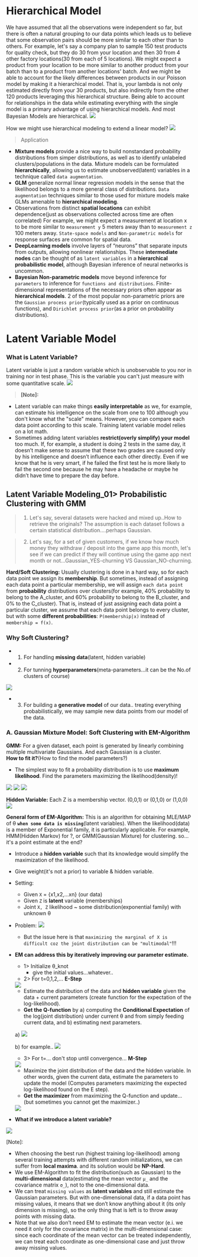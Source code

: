 
# Hierarchical Model
We have assumed that all the observations were independent so far, but there is often a natural grouping to our data points which leads us to believe that some observation pairs should be more similar to each other than to others. For example, let's say a company plan to sample 150 test products for quality check, but they do 30 from your location and then 30 from 4 other factory locations(30 from each of 5 locations). We might expect a product from your location to be more similar to another product from your batch than to a product from another locations' batch. And we might be able to account for the likely differences between products in our Poisson model by making it a hierarchical model. That is, your lambda is not only estimated directly from your 30 products, but also indirectly from the other 120 products leveraging this hierarchical structure. Being able to account for relationships in the data while estimating everything with the single model is a primary advantage of using hierarchical models. And most Bayesian Models are hierarchical. 
<img src="https://user-images.githubusercontent.com/31917400/48874302-7ff9af00-edea-11e8-835e-ff0b7ff2f098.jpg" />

How we might use hierarchical modeling to extend a linear model? 
<img src="https://user-images.githubusercontent.com/31917400/48876484-3911b680-edf6-11e8-892b-ec6e8ed8b284.jpg" />

> Application
 - **Mixture models** provide a nice way to build nonstandard probability distributions from simper distributions, as well as to identify unlabeled clusters/populations in the data. Mixture models can be formulated **hierarchically**, allowing us to estimate unobserved(latent) variables in a technique called `data augmentation`.
 - **GLM** generalize normal linear regression models in the sense that the likelihood belongs to a more general class of distributions. `Data augmentation` techniques similar to those used for mixture models make GLMs amenable to **hierarchical modeling**. 
 - Observations from distinct **spatial locations** can exhibit dependence(just as observations collected across time are often correlated) For example, we might expect a measurement at location x to be more similar to `measurement y` 5 meters away than to `measurement z` 100 meters away. `State-space models` and `Non-parametric models` for response surfaces are common for spatial data. 
 - **DeepLearning models** involve layers of “neurons” that separate inputs from outputs, allowing nonlinear relationships. These **intermediate nodes** can be thought of as `latent variables` in a **hierarchical probabilistic model**, although Bayesian inference of neural networks is uncommon. 
 - **Bayesian Non-parametric models** move beyond inference for `parameters` to inference for `functions and distributions`. Finite-dimensional representations of the necessary priors often appear as **hierarchical models**. 2 of the most popular non-parametric priors are the `Gaussian process prior`(typically used as a prior on continuous functions), and `Dirichlet process prior`(as a prior on probability distributions). 








# Latent Variable Model
### What is Latent Variable?
Latent variable is just a random variable which is unobservable to you nor in training nor in test phase. This is the variable you can't just measure with some quantitative scale. 
<img src="https://user-images.githubusercontent.com/31917400/48974117-ebd85380-f046-11e8-913b-f788ec6bf63f.jpg" />

> __[Note]:__  
 - Latent variable can make things **easily interpretable** as we, for example, can estimate his intelligence on the scale from one to 100 although you don't know what the "scale" means. However, you can compare each data point according to this scale. Training latent variable model relies on a lot math.
 - Sometimes adding latent variables **restrict(overly simplify) your model** too much. If, for example, a student is doing 2 tests in the same day, it doesn’t make sense to assume that these two grades are caused only by his intelligence and doesn’t influence each other directly. Even if we know that he is very smart, if he failed the first test he is more likely to fail the second one because he may have a headache or maybe he didn’t have time to prepare the day before.

## Latent Variable Modeling_01> Probabilistic Clustering with GMM
> 1. Let's say, several datasets were hacked and mixed up..How to retrieve the originals? The assumption is each dataset follows a certain statistical distribution....perhaps Gaussian.  
 
> 2. Let's say, for a set of given customers, if we know how much money they withdraw / deposit into the game app this month, let's see if we can predict if they will continue using the game app next month or not...Gaussian_YES-churning VS Gaussian_NO-churning.

__Hard/Soft Clustering:__ Usually clustering is done in a hard way, so for each data point we assign its **membership**. But sometimes, instead of assigning each data point a particular membership, we will assign `each data point` from **probability** distributions over clusters(for example, 40% probability to belong to the A_cluster, and 60% probability to belong to the B_cluster, and 0% to the C_cluster). That is, instead of just assigning each data point a particular cluster, we assume that each data point belongs to every cluster, but with some **different probabilities**: `P(membership|x)` instead of `membership = f(x)`. 

### Why Soft Clustering?
 - 1. For handling **missing data**(latent, hidden variable)
 - 2. For tunning **hyperparameters**(meta-parameters...it can be the No.of clusters of course)
 <img src="https://user-images.githubusercontent.com/31917400/51439273-b69b5b00-1caf-11e9-99ee-a39f00c652bc.jpg" /> 
 
 - 3. For building a **generative model** of our data.. treating everything probabilistically, we may sample new data points from our model of the data.

### A. Gaussian Mixture Model: Soft Clustering with EM-Algorithm
__GMM:__ For a given dataset, each point is generated by linearly combining multiple multivariate Gaussians. And each Gaussian is a cluster.  
**How to fit it?**(How to find the model parameters?) 
 - The simplest way to fit a probability distribution is to use **maximum likelihood**. Find the parameters maximizing the likelihood(density)! 
 <img src="https://user-images.githubusercontent.com/31917400/51492177-c3e84080-1da8-11e9-8386-e1ce3e4eb595.jpg" /> 
 <img src="https://user-images.githubusercontent.com/31917400/66716974-d9d0e200-edcb-11e9-857e-b0ec66af3523.jpg" />
 <img src="https://user-images.githubusercontent.com/31917400/66709023-465bca80-ed53-11e9-9889-53ba5b8f842e.jpg" />
 
**Hidden Variable:** Each Z is a membership vector. (0,0,1) or (0,1,0) or (1,0,0) 
 <img src="https://user-images.githubusercontent.com/31917400/66716730-1d761c80-edc9-11e9-84e0-d44cec76e9e6.JPG" /> 

__General form of EM-Algorithm:__ This is an algorithm for obtaining MLE/MAP of θ **`when some data is missing`**(latent variables). When the likelihood(data) is a member of Exponential family, it is particularly applicable. For example, HMM(Hidden Markov) for ?, or GMM(Gaussian Mixture) for clustering. so... it's a point estimate at the end? 
 - Introduce a **hidden variable** such that its knowledge would simplify the maximization of the likelihood. 
 - Give weight(it's not a prior) to variable & hidden variable. 
 - Setting:
   - Given `X` = {x1,x2,...xn} (our data)
   - Given `Z` is **latent** variable (memberships)
   - Joint `X, Z` likelihood ~ some distribution(exponential family) with unknown θ
 - Problem: <img src="https://user-images.githubusercontent.com/31917400/66665785-25a64e80-ec47-11e9-91c2-924afe6ede25.jpg" />
 
   - But the issue here is that `maximizing the marginal of X is difficult coz the joint distribution can be "multimodal"`!!! 
   
 - **EM can address this by iteratively improving our parameter estimate.**
   - 1> Initialize θ_knot 
     - give the initial values...whatever..
   - 2> For t=0,1,2,... **E-Step**
   <img src="https://user-images.githubusercontent.com/31917400/66709368-68a51680-ed5a-11e9-9983-c0184a9ac06f.jpg" /> 

     - Estimate the distribution of the data and **hidden variable** given the data + current parameters (create function for the expectation of the log-likelihood).
     - **Get the Q-function** by a) computing the **Conditional Expectation** of the log(joint distribution) under current θ and from simply feeding current data, and b) estimating next parameters. 
       
     a)
     <img src="https://user-images.githubusercontent.com/31917400/66671143-542a2680-ec53-11e9-886e-87dbaedf6adf.jpg" />
     
     b) for example..
     <img src="https://user-images.githubusercontent.com/31917400/66701345-45934c00-ecf3-11e9-87d6-3c21f9e088f0.jpg" />
       
   - 3> For t=... don't stop until convergence... **M-Step**
   <img src="https://user-images.githubusercontent.com/31917400/66709385-00a30000-ed5b-11e9-88d4-4ad9068c38e8.jpg" /> 

     - Maximize the joint distribution of the data and the hidden variable. In other words, given the current data, estimate the parameters to update the model (Computes parameters maximizing the expected log-likelihood found on the E step).
     - **Get the maximizer** from maximizing the Q-function and update... (but sometimes you cannot get the maximizer..)  
     <img src="https://user-images.githubusercontent.com/31917400/66701362-89865100-ecf3-11e9-946b-de8c491c782c.jpg" />


















 - **What if we introduce a latent variable?**
<img src="https://user-images.githubusercontent.com/31917400/51533344-71576480-1e3a-11e9-8570-c0128a7cc197.jpg" /> 

[Note]: 
 - When choosing the best run (highest training log-likelihood) among several training attempts with different random initializations, we can suffer from **local maxima**. and its solution would be **NP-Hard**. 
 - We use EM-Algorithm to fit the distribution(such as Gaussian) to the **multi-dimensional** data(estimating the mean vector `μ_` and the covariance matrix `σ_`), not to the one-dimensional data. 
 - We can treat `missing values` as **latent variables** and still estimate the Gaussian parameters. But with one-dimensional data, if a data point has missing values, it means that we don’t know anything about it (its only dimension is missing), so the only thing that is left is to throw away points with missing data.
 - Note that we also don’t need EM to estimate the mean vector (e.i. we need it only for the covariance matrix) in the multi-dimensional case: since each coordinate of the mean vector can be treated independently, we can treat each coordinate as one-dimensional case and just throw away missing values. 

























